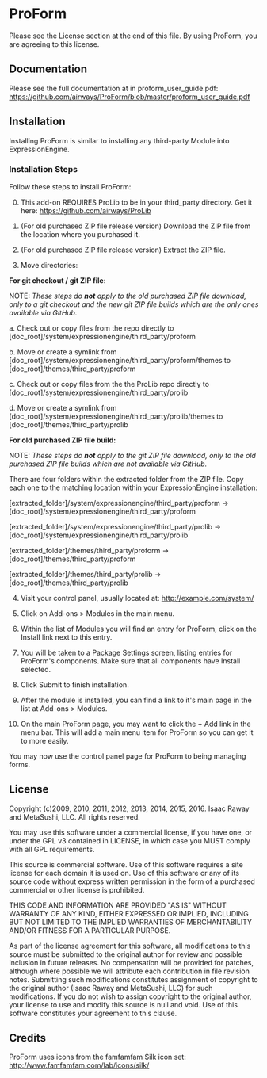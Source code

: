 # ProForm
Please see the License section at the end of this file. By using ProForm, you are agreeing to this license.

## Documentation
Please see the full documentation at in proform_user_guide.pdf:
  https://github.com/airways/ProForm/blob/master/proform_user_guide.pdf

## Installation
Installing ProForm is similar to installing any third-party Module into ExpressionEngine.

### Installation Steps
Follow these steps to install ProForm:

 0. This add-on REQUIRES ProLib to be in your third_party directory. Get it here:
       https://github.com/airways/ProLib

 1. (For old purchased ZIP file release version) Download the ZIP file from the location where you purchased it.

 2. (For old purchased ZIP file release version) Extract the ZIP file.

 3. Move directories:
 
 <b>For git checkout / git ZIP file:</b>
 
 NOTE: _These steps do <b>not</b> apply to the old purchased ZIP file download, only to a git checkout and the new git ZIP file builds which are the only ones available via GitHub._
    
   a. Check out or copy files from the repo directly to [doc_root]/system/expressionengine/third_party/proform
   
   b. Move or create a symlink from [doc_root]/system/expressionengine/third_party/proform/themes to [doc_root]/themes/third_party/proform
   
   c. Check out or copy files from the the ProLib repo directly to [doc_root]/system/expressionengine/third_party/prolib
   
   d. Move or create a symlink from [doc_root]/system/expressionengine/third_party/prolib/themes to [doc_root]/themes/third_party/prolib
 
<b>For old purchased ZIP file build:</b>
   
  NOTE: _These steps do <b>not</b> apply to the git ZIP file download, only to the old purchased ZIP file builds which are not available via GitHub._
   
   There are four folders within the extracted folder from the ZIP file. Copy each one to the matching location
   within your ExpressionEngine installation:
   
   [extracted_folder]/system/expressionengine/third_party/proform → [doc_root]/system/expressionengine/third_party/proform
        
   [extracted_folder]/system/expressionengine/third_party/prolib → [doc_root]/system/expressionengine/third_party/prolib
        
   [extracted_folder]/themes/third_party/proform → [doc_root]/themes/third_party/proform
        
   [extracted_folder]/themes/third_party/prolib → [doc_root]/themes/third_party/prolib
        
   
 4. Visit your control panel, usually located at:
        http://example.com/system/

 5. Click on Add-ons > Modules in the main menu.

 6. Within the list of Modules you will find an entry for ProForm, click on the Install link next to this entry.

 7. You will be taken to a Package Settings screen, listing entries for ProForm's components. Make sure that all
   components have Install selected.

 8. Click Submit to finish installation.

 9. After the module is installed, you can find a link to it's main page in the list at Add-ons > Modules.

10. On the main ProForm page, you may want to click the + Add link in the menu bar. This will add a main menu
   item for ProForm so you can get it to more easily.

You may now use the control panel page for ProForm to being managing forms.


## License

Copyright (c)2009, 2010, 2011, 2012, 2013, 2014, 2015, 2016.
Isaac Raway and MetaSushi, LLC. All rights reserved.

You may use this software under a commercial license, if you have one,
or under the GPL v3 contained in LICENSE, in which case you MUST
comply with all GPL requirements.

This source is commercial software. Use of this software requires a
site license for each domain it is used on. Use of this software or any
of its source code without express written permission in the form of
a purchased commercial or other license is prohibited.

THIS CODE AND INFORMATION ARE PROVIDED "AS IS" WITHOUT WARRANTY OF ANY
KIND, EITHER EXPRESSED OR IMPLIED, INCLUDING BUT NOT LIMITED TO THE
IMPLIED WARRANTIES OF MERCHANTABILITY AND/OR FITNESS FOR A
PARTICULAR PURPOSE.

As part of the license agreement for this software, all modifications
to this source must be submitted to the original author for review and
possible inclusion in future releases. No compensation will be provided
for patches, although where possible we will attribute each contribution
in file revision notes. Submitting such modifications constitutes
assignment of copyright to the original author (Isaac Raway and
MetaSushi, LLC) for such modifications. If you do not wish to assign
copyright to the original author, your license to  use and modify this
source is null and void. Use of this software constitutes your agreement
to this clause.

## Credits
ProForm uses icons from the famfamfam Silk icon set: http://www.famfamfam.com/lab/icons/silk/
